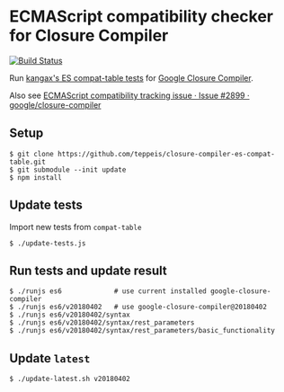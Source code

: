 # ECMAScript compatibility checker for Closure Compiler

[![Build Status](https://travis-ci.org/teppeis/closure-compiler-es-compat-table.svg?branch=master)](https://travis-ci.org/teppeis/closure-compiler-es-compat-table)

Run [kangax's ES compat-table tests](https://kangax.github.io/compat-table/es6/) for [Google Closure Compiler](https://github.com/google/closure-compiler).

Also see [ECMAScript compatibility tracking issue · Issue \#2899 · google/closure\-compiler](https://github.com/google/closure-compiler/issues/2899)

## Setup

```console
$ git clone https://github.com/teppeis/closure-compiler-es-compat-table.git
$ git submodule --init update
$ npm install
```

## Update tests

Import new tests from `compat-table`

```console
$ ./update-tests.js
```

## Run tests and update result

```console
$ ./runjs es6             # use current installed google-closure-compiler
$ ./runjs es6/v20180402   # use google-closure-compiler@20180402
$ ./runjs es6/v20180402/syntax
$ ./runjs es6/v20180402/syntax/rest_parameters
$ ./runjs es6/v20180402/syntax/rest_parameters/basic_functionality
```

## Update `latest`

```console
$ ./update-latest.sh v20180402
```
